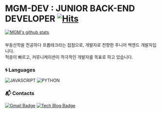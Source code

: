 # MGM-DEV : JUNIOR BACK-END DEVELOPER  [![Hits](https://hits.seeyoufarm.com/api/count/incr/badge.svg?url=https%3A%2F%2Fgithub.com%2Fmgm-dev&count_bg=%2379C83D&title_bg=%23555555&icon=&icon_color=%23E7E7E7&title=hits&edge_flat=false)](https://hits.seeyoufarm.com)

[![MGM's github stats](https://github-readme-stats.vercel.app/api?username=mgm-dev)](https://github.com/anuraghazra/github-readme-stats)

### 

부동산학을 전공하다 프롭테크라는 접점으로, 개발자로 전향한 주니어 백엔드 개발자입니다.<br/>
적응이 빠르고, 커뮤니케이션이 적극적인 개발자를 목표로 하고 있습니다.

### :cyclone: Languages
![JAVASCRIPT](https://img.shields.io/badge/JAVASCRIPT-%E2%98%85%E2%98%85%E2%98%86%E2%98%86%E2%98%86-3DDC84?style=plastic&logo=Javascript&logoColor=white) ![PYTHON](https://img.shields.io/badge/PYTHON-%E2%98%85%E2%98%85%E2%98%85%E2%98%85%E2%98%86-0696D7?style=plastic&logo=Python&logoColor=white) 

### :mailbox_with_mail: Contacts
[![Gmail Badge](https://img.shields.io/badge/Gmail-d14836?style=flat-square&logo=Gmail&logoColor=white&link=mailto:tommin231@gmail.com)](mailto:tommin231@gmail.com) [![Tech Blog Badge](http://img.shields.io/badge/-Tech%20blog-black?style=flat-square&logo=github&link=https://velog.io/@mgm-dev)](https://velog.io/@mgm-dev)
